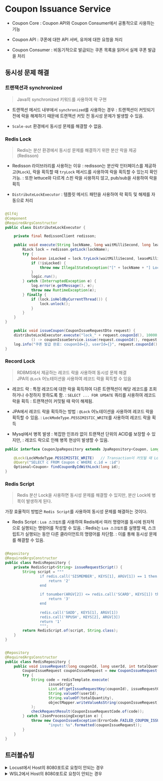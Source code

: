 # Coupon Issuance Service

- Coupon Core
  : Coupon API와 Coupon Consumer에서 공통적으로 사용하는 기능

- Coupon API
  : 쿠폰에 대한 API 서버, 유저에 대한 요청을 처리

- Coupon Consumer
  : 비동기적으로 발급되는 쿠폰 목록을 읽어서 실제 쿠폰 발급을 처리

## 동시성 문제 해결

### 트랜잭션과 synchronized

> Java의 synchronized 키워드를 사용하여 락 구현

- 트랜잭션 메서드 내부에서 `synchronized`를 사용하는 경우
  : 트랜잭션이 커밋되기 전에 락을 해제하기 때문에 트랜잭션 커밋 전 동시성 문제가 발생할 수 있음.

- `Scale-out` 환경에서 동시성 문제를 해결할 수 없음.

### Redis Lock

> Redis는 분산 환경에서 동시성 문제를 해결하기 위한 분산 락을 제공 (Redisson)

- Redisson 라이브러리를 사용하는 이유
  : redisson는 분산락 인터페이스를 제공하고(`RLock`), 락을 획득할 때 `tryLock` 메서드를 사용하여 락을 획득할 수 있는지 확인 가능.
  : 또한 lettuce와 다르게 스핀 락을 사용하지 않고, pub/sub을 사용하여 락을 획득

- `DistributeLockExecutor`
  : 템플릿 메서드 패턴을 사용하여 락 획득 및 해제를 자동으로 처리

```java

@Slf4j
@Component
@RequiredArgsConstructor
public class DistributeLockExecutor {

    private final RedissonClient redisson;

    public void execute(String lockName, long waitMilliSecond, long leaseMilliSecond, Runnable logic) {
        RLock lock = redisson.getLock(lockName);
        try {
            boolean isLocked = lock.tryLock(waitMilliSecond, leaseMilliSecond, TimeUnit.MILLISECONDS);
            if (!isLocked) {
                throw new IllegalStateException("[" + lockName + "] Lock acquisition failed.");
            }
            logic.run();
        } catch (InterruptedException e) {
            log.error(e.getMessage(), e);
            throw new RuntimeException(e);
        } finally {
            if (lock.isHeldByCurrentThread()) {
                lock.unlock();
            }
        }
    }
}
```

```java
    public void issueCoupon(CouponIssueRequestDto request) {
    distributeLockExecutor.execute("lock_" + request.couponId(), 10000, 10000,
            () -> couponIssueService.issue(request.couponId(), request.userId()));
    log.info("쿠폰 발급 완료: couponId={}, userId={}", request.couponId(), request.userId());
}
```

### Record Lock

> RDBMS에서 제공하는 레코드 락을 사용하여 동시성 문제 해결  
> JPA의 `@Lock` 어노테이션을 사용하여 레코드 락을 획득할 수 있음

- 레코드 락
  : 특정 레코드에 대한 락을 획득하여 다른 트랜잭션이 해당 레코드를 조회하거나 수정하지 못하도록 함.
  : `SELECT ... FOR UPDATE` 쿼리를 사용하여 레코드 락을 획득
  : 트랜잭션이 커밋될 때 락이 해제됨.

- JPA에서 레코드 락을 획득하는 방법
  : `@Lock` 어노테이션을 사용하여 레코드 락을 획득할 수 있음.
  : `LockModeType.PESSIMISTIC_WRITE`를 사용하여 레코드 락을 획득

- Mysql에서 병목 발생
  : 복잡한 인프라 없이 트랜잭션 단위의 ACID를 보장할 수 있지만,
  : 레코드 락으로 인해 병목 현상이 발생할 수 있음.

```java
public interface CouponJpaRepository extends JpaRepository<Coupon, Long> {

    @Lock(LockModeType.PESSIMISTIC_WRITE)   // Transaction이 커밋될 때 Lock이 해제됨
    @Query("SELECT c FROM Coupon c WHERE c.id = :id")
    Optional<Coupon> findCouponByIdWithLock(long id);
}
```

### Redis Script

> Redis 분산 Lock을 사용하면 동시성 문제를 해결할 수 있지만,
> 분산 Lock에 병목이 발생하게 된다.

가장 효율적이 방법은 `Redis Script`를 사용하여 동시성 문제를 해결하는 것이다.

- Redis Script
  : `Lua 스크립트`를 사용하여 Redis에서 여러 명령어를 동시에 원자적으로 실행되는 명령어를 작성할 수 있음.
  : Redis는 `Lua 스크립트`를 실행할 때, 스크립트가 실행되는 동안 다른 클라이언트의 명령어를 차단함.
  : 이를 통해 동시성 문제를 해결할 수 있음.

```java

@Repository
@RequiredArgsConstructor
public class RedisRepository {
    private RedisScript<String> issueRequestScript() {
        String script = """
                if redis.call('SISMEMBER', KEYS[1], ARGV[1]) == 1 then
                    return '2'
                end
                
                if tonumber(ARGV[2]) <= redis.call('SCARD', KEYS[1]) then
                    return '3'
                end
                
                redis.call('SADD', KEYS[1], ARGV[1])
                redis.call('RPUSH', KEYS[2], ARGV[3])
                return '1'
                """;
        return RedisScript.of(script, String.class);
    }
}
```

```java

@Repository
@RequiredArgsConstructor
public class RedisRepository {
    public void issueRequest(long couponId, long userId, int totalQuantity) {
        CouponIssueRequest couponIssueRequest = new CouponIssueRequest(couponId, userId);
        try {
            String code = redisTemplate.execute(
                    issueScript,
                    List.of(getIssueRequestKey(couponId), issueRequestQueueKey),
                    String.valueOf(userId),
                    String.valueOf(totalQuantity),
                    objectMapper.writeValueAsString(couponIssueRequest)
            );
            checkRequestResult(CouponIssueRequestCode.of(code));
        } catch (JsonProcessingException e) {
            throw new CouponIssueException(ErrorCode.FAILED_COUPON_ISSUE_REQUEST,
                    "input: %s".formatted(couponIssueRequest));
        }
    }
}
```

## 트러블슈팅

<details>

<summary>
Locust에서 Host의 8080포트로 요청이 안되는 경우
</summary>

```yaml
services:
  master:
    image: locustio/locust
    ports:
      - "8089:8089"
    volumes:
      - ./:/mnt/locust
    command: -f /mnt/locust/locustfile-hello.py --master -H http://host.docker.internal:8080
```

load-test의 `docker-compose.yml`에서 부하테스트시 `host.docker.internal`를 사용합니다.

Windows나 MacOS에서는 `host.docker.internal`이 자동으로 설정되지만, Linux에서는 Docker가 호스트의 IP 주소를 자동으로 인식하지 못합니다.

따라서, `host.docker.internal`을 사용하려면 다음과 같이 설정해야 합니다:

```yaml
services:
  master:
    image: locustio/locust
    ports:
      - "8089:8089"
    volumes:
      - ./:/mnt/locust
    command: -f /mnt/locust/locustfile-hello.py --master -H http://host.docker.internal:8080
    extra_hosts:
      - "host.docker.internal:host-gateway"
```

</details> 


<details>

<summary>
WSL2에서 Host의 8080포트로 요청이 안되는 경우
</summary>

```yaml
services:
  master:
    image: locustio/locust
    ports:
      - "8089:8089"
    volumes:
      - ./:/mnt/locust
    command: -f /mnt/locust/locustfile-hello.py --master -H http://host.docker.internal:8080
    extra_hosts:
      - "host.docker.internal:host-gateway"
```

load-test에서 host-gateway를 사용하면 WSL2의 IP 주소를 자동으로 설정합니다.

WSL2는 별도의 IP 주소를 갖기 때문에, Windows에서 실행한 coupon-api 서버에 접속할 수 없습니다.

따라서 load-test의 루트 디렉토리에 `.env` 파일을 생성하고 다음 내용을 추가합니다:

```env
HOST_IP=<Windows의 IP 주소>
```

그리고 `docker-compose.yml` 파일에서 `extra_hosts`를 다음과 같이 수정합니다:

```yaml
services:
  master:
    image: locustio/locust
    ports:
      - "8089:8089"
    volumes:
      - ./:/mnt/locust
    command: -f /mnt/locust/locustfile-hello.py --master -H http://host.docker.internal:8080
    extra_hosts:
      - "host.docker.internal:${HOST_IP}"
```

</details> 

